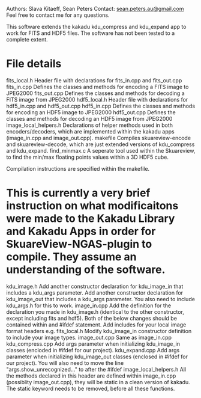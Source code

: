 Authors: Slava Kitaeff, Sean Peters
Contact: sean.peters.au@gmail.com
Feel free to contact me for any questions.

This software extends the kakadu kdu_compress and kdu_expand app to work for FITS and HDF5 files.
The software has not been tested to a complete extent.

File details
============

fits_local.h
    Header file with declarations for fits_in.cpp and fits_out.cpp
fits_in.cpp
    Defines the classes and methods for encoding a FITS image to JPEG2000
fits_out.cpp
    Defines the classes and methods for decoding a FITS image from JPEG2000
hdf5_local.h
    Header file with declarations for hdf5_in.cpp and hdf5_out.cpp
hdf5_in.cpp
    Defines the classes and methods for encoding an HDF5 image to JPEG2000
hdf5_out.cpp
    Defines the classes and methods for decoding an HDF5 image from JPEG2000
image_local_helpers.h
    Declarations of helper methods used in both encoders/decoders, which are
    implemented within the kakadu apps (image_in.cpp and image_out.cpp).
makefile
    Compiles skuareview-encode and skuareview-decode, which are just extended
    versions of kdu_compress and kdu_expand.
find_minmax.c
    A seperate tool used within the Skuareview, to find the min/max
    floating points values within a 3D HDF5 cube.


Compilation instructions are specified within the makefile.

This is currently a very brief instruction on what modificaitons were made
to the Kakadu Library and Kakadu Apps in order for SkuareView-NGAS-plugin
to compile. They assume an understanding of the software.
==============================================================================

kdu_image.h
    Add another constructor declaration for kdu_image_in that includes a kdu_args parameter.
    Add another constructor declaration for kdu_image_out that includes a kdu_args parameter.
    You also need to include kdu_args.h for this to work.
image_in.cpp
    Add the definition for the declaration you made in kdu_image.h (identical to the other constructor, except including fits and hdf5).
    Both of the below changes should be contained within and #ifdef statement.
        Add includes for your local image format headers e.g. fits_local.h
        Modify kdu_image_in constructor definition to include your image types.
image_out.cpp
    Same as image_in.cpp 
kdu_compress.cpp
    Add args parameter when initializing kdu_image_in classes (encloded in #ifdef for our project).
kdu_expand.cpp
    Add args parameter when initializing kdu_image_out classes (enclosed in #ifdef for our project).
    You will also need to move the line "args.show_unrecognized..." to after the #ifdef
image_local_helpers.h
    All the methods declared in this header are defined within image_in.cpp (possiblity image_out.cpp),
    they will be static in a clean version of kakadu. The static keyword needs to be removed, before
    all these functions.
